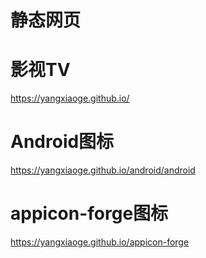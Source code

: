 # 静态网页

# 影视TV 
https://yangxiaoge.github.io/

# Android图标
https://yangxiaoge.github.io/android/android

# appicon-forge图标
https://yangxiaoge.github.io/appicon-forge
